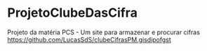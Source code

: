 # ProjetoClubeDasCifra
Projeto da matéria PCS - 
Um site para armazenar e procurar cifras
https://github.com/LucasSdS/clubeCifrasPM.gisdipofgst
